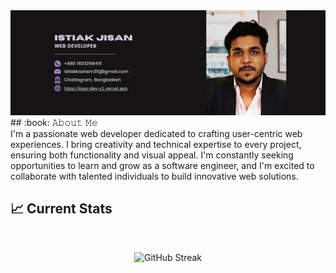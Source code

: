 <a>
<img src="https://raw.githubusercontent.com/Jisan-Dev/Jisan-Dev/main/images/banner2.png" />
</a>
<br />
## :book: 𝙰𝚋𝚘𝚞𝚝 𝙼𝚎
<br />
I'm a passionate web developer dedicated to crafting user-centric web experiences. I bring creativity and technical expertise to every project, ensuring both functionality and visual appeal. I'm constantly seeking opportunities to learn and grow as a software engineer, and I'm excited to collaborate with talented individuals to build innovative web solutions.

## :chart_with_upwards_trend: Current Stats

<br />

<p align="center">
 <img width="60%" src="https://streak-stats.demolab.com?user=Jisan-Dev&theme=tokyonight-duo&hide_border=true&background=0D1117&stroke=0D1117" alt="GitHub Streak" />
</p>
